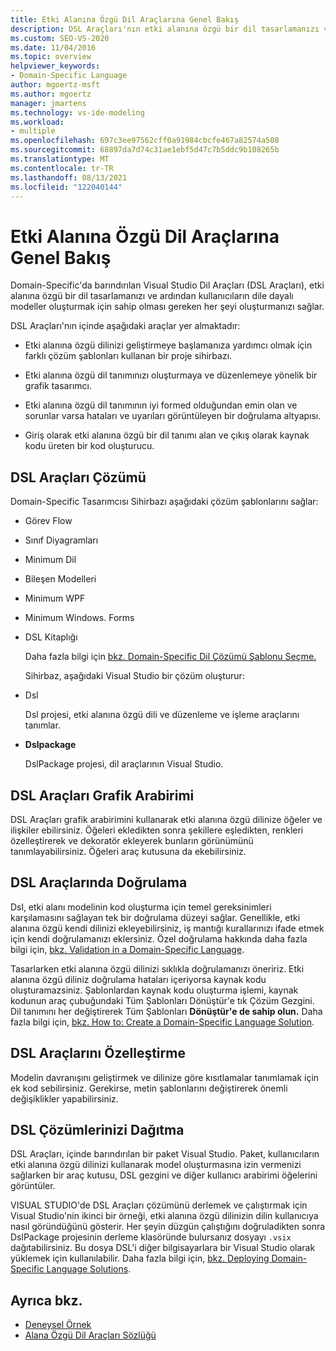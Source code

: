 ```yaml
---
title: Etki Alanına Özgü Dil Araçlarına Genel Bakış
description: DSL Araçları'nın etki alanına özgü bir dil tasarlamanızı ve ardından kullanıcıların dile dayalı modeller oluşturmak için sahip olması gereken her şeyi oluşturmanızı nasıl sağlar?
ms.custom: SEO-VS-2020
ms.date: 11/04/2016
ms.topic: overview
helpviewer_keywords:
- Domain-Specific Language
author: mgoertz-msft
ms.author: mgoertz
manager: jmartens
ms.technology: vs-ide-modeling
ms.workload:
- multiple
ms.openlocfilehash: 697c3ee97562cff0a91984cbcfe467a82574a508
ms.sourcegitcommit: 68897da7d74c31ae1ebf5d47c7b5ddc9b108265b
ms.translationtype: MT
ms.contentlocale: tr-TR
ms.lasthandoff: 08/13/2021
ms.locfileid: "122040144"
---
```

# <a name="overview-of-domain-specific-language-tools"></a>Etki Alanına Özgü Dil Araçlarına Genel Bakış
Domain-Specific'da barındırılan Visual Studio Dil Araçları (DSL Araçları), etki alanına özgü bir dil tasarlamanızı ve ardından kullanıcıların dile dayalı modeller oluşturmak için sahip olması gereken her şeyi oluşturmanızı sağlar.

 DSL Araçları'nın içinde aşağıdaki araçlar yer almaktadır:

- Etki alanına özgü dilinizi geliştirmeye başlamanıza yardımcı olmak için farklı çözüm şablonları kullanan bir proje sihirbazı.

- Etki alanına özgü dil tanımınızı oluşturmaya ve düzenlemeye yönelik bir grafik tasarımcı.

- Etki alanına özgü dil tanımının iyi formed olduğundan emin olan ve sorunlar varsa hataları ve uyarıları görüntüleyen bir doğrulama altyapısı.

- Giriş olarak etki alanına özgü bir dil tanımı alan ve çıkış olarak kaynak kodu üreten bir kod oluşturucu.

## <a name="the-dsl-tools-solution"></a>DSL Araçları Çözümü
 Domain-Specific Tasarımcısı Sihirbazı aşağıdaki çözüm şablonlarını sağlar:

- Görev Flow

- Sınıf Diyagramları

- Minimum Dil

- Bileşen Modelleri

- Minimum WPF

- Minimum Windows. Forms

- DSL Kitaplığı

  Daha fazla bilgi için [bkz. Domain-Specific Dil Çözümü Şablonu Seçme.](../modeling/choosing-a-domain-specific-language-solution-template.md)

  Sihirbaz, aşağıdaki Visual Studio bir çözüm oluşturur:

- Dsl

   Dsl projesi, etki alanına özgü dili ve düzenleme ve işleme araçlarını tanımlar.

- **Dslpackage**

   DslPackage projesi, dil araçlarının Visual Studio.

## <a name="the-dsl-tools-graphical-interface"></a>DSL Araçları Grafik Arabirimi
 DSL Araçları grafik arabirimini kullanarak etki alanına özgü dilinize öğeler ve ilişkiler ebilirsiniz. Öğeleri ekledikten sonra şekillere eşledikten, renkleri özelleştirerek ve dekoratör ekleyerek bunların görünümünü tanımlayabilirsiniz. Öğeleri araç kutusuna da ekebilirsiniz.

## <a name="validation-in-dsl-tools"></a>DSL Araçlarında Doğrulama
 Dsl, etki alanı modelinin kod oluşturma için temel gereksinimleri karşılamasını sağlayan tek bir doğrulama düzeyi sağlar. Genellikle, etki alanına özgü kendi dilinizi ekleyebilirsiniz, iş mantığı kurallarınızı ifade etmek için kendi doğrulamanızı eklersiniz. Özel doğrulama hakkında daha fazla bilgi için, [bkz. Validation in a Domain-Specific Language](../modeling/validation-in-a-domain-specific-language.md).

 Tasarlarken etki alanına özgü dilinizi sıklıkla doğrulamanızı öneririz. Etki alanına özgü diliniz doğrulama hataları içeriyorsa kaynak kodu oluşturamazsiniz. Şablonlardan kaynak kodu oluşturma işlemi, kaynak  kodunun araç çubuğundaki Tüm Şablonları Dönüştür'e tık Çözüm Gezgini. Dil tanımını her değiştirerek Tüm Şablonları **Dönüştür'e de sahip olun.** Daha fazla bilgi için, [bkz. How to: Create a Domain-Specific Language Solution](../modeling/how-to-create-a-domain-specific-language-solution.md).

## <a name="customization-of-dsl-tools"></a>DSL Araçlarını Özelleştirme
 Modelin davranışını geliştirmek ve dilinize göre kısıtlamalar tanımlamak için ek kod sebilirsiniz. Gerekirse, metin şablonlarını değiştirerek önemli değişiklikler yapabilirsiniz.

## <a name="distributing-your-dsl-solution"></a>DSL Çözümlerinizi Dağıtma
 DSL Araçları, içinde barındırılan bir paket Visual Studio. Paket, kullanıcıların etki alanına özgü dilinizi kullanarak model oluşturmasına izin vermenizi sağlarken bir araç kutusu, DSL gezgini ve diğer kullanıcı arabirimi öğelerini görüntüler.

 VISUAL STUDIO'de DSL Araçları çözümünü derlemek ve çalıştırmak için Visual Studio'nin ikinci bir örneği, etki alanına özgü dilinizin dilin kullanıcıya nasıl göründüğünü gösterir. Her şeyin düzgün çalıştığını doğruladikten sonra DslPackage projesinin derleme klasöründe bulursanız dosyayı `.vsix` dağıtabilirsiniz. Bu dosya DSL'i diğer bilgisayarlara bir Visual Studio olarak yüklemek için kullanılabilir.  Daha fazla bilgi için, [bkz. Deploying Domain-Specific Language Solutions](msi-and-vsix-deployment-of-a-dsl.md).

## <a name="see-also"></a>Ayrıca bkz.

- [Deneysel Örnek](../extensibility/the-experimental-instance.md)
- [Alana Özgü Dil Araçları Sözlüğü](/previous-versions/bb126564(v=vs.100))